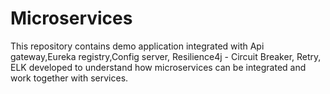 # Microservices
This repository contains demo application integrated with Api gateway,Eureka registry,Config server, Resilience4j - Circuit Breaker, Retry, ELK developed to understand how microservices can be integrated and work together with services.
